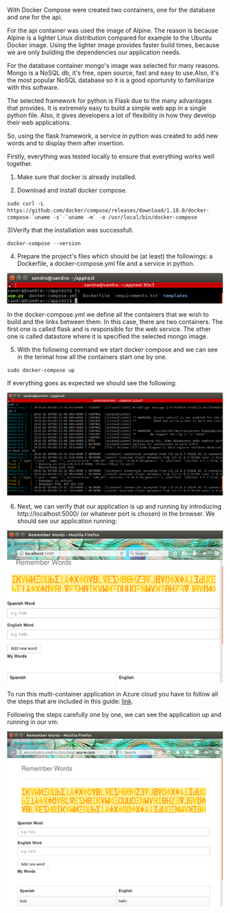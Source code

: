 With Docker Compose were created two containers, one for the database and one for the api.

For the api container was used the image of Alpine. The reason is because Alpine is a lighter Linux distribution compared for example to the Ubuntu Docker image. Using the lighter image provides faster build times, because we are only building the dependencies our application needs. 

For the database container mongo's image was selected for many reasons. Mongo is a NoSQL db, it's free, open source, fast and easy to use.Also, it's the most popular NoSQL database so it is a good oportunity to familiarize with this software.

The selected framework for python is Flask due to the many advantages that provides. It is extremely easy to build a simple web app in a single python file. Also, it gives developers a lot of flexibility in how they develop their web applications.

So, using the flask framework, a service in python was created to add new words and to display them after insertion.

Firstly, everything was tested locally to ensure that everything works well together. 

1) Make sure that docker is already installed.

2) Download and install docker compose.

```
sudo curl -L https://github.com/docker/compose/releases/download/1.18.0/docker-compose-`uname -s`-`uname -m` -o /usr/local/bin/docker-compose
```
3)Verify that the installation was successfull.

```
docker-compose --version
```
4) Prepare the project's files which should be (at least) the followings: a Dockerfile, a docker-compose.yml file and a service in python.

![testing](images/testing.png)

In the docker-compose.yml we define all the containers that we wish to build and the links between them. In this case, there are two containers. The first one is called flask and is responsible for the web service. The other one is called datastore where it is specified the selected mongo image.

5) With the following command we start docker compose and we can see in the terimal how all the containers start one by one.

```
sudo docker-compose up
```

If everything goes as expected we should see the following:

![dockercomposeup](images/dockercomposeup.png)

6) Next, we can verify that our application is up and running by introducing http://localhost:5000/ (or whatever port is chosen) in the browser. We should see our application running:

![localrun](images/localrun.png)

To run this multi-container application in Azure cloud you have to follow all the steps that are included in this guide: [link](https://docs.microsoft.com/en-gb/azure/virtual-machines/linux/docker-compose-quickstart).

Following the steps carefully one by one, we can see the application up and running in our vm:

![cloud](images/cloud.png)


